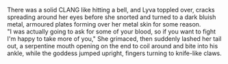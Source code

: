 There was a solid CLANG like hitting a bell, and Lyva toppled over, cracks spreading around her eyes before she snorted and turned to a dark bluish metal, armoured plates forming over her metal skin for some reason.      
"I was actually going to ask for some of your blood, so if you want to fight I'm happy to take more of you," She grimaced, then suddenly lashed her tail out, a serpentine mouth opening on the end to coil around and bite into his ankle, while the goddess jumped upright, fingers turning to knife-like claws.